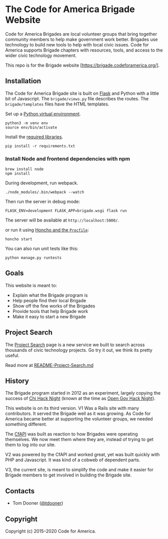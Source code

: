 
# The Code for America Brigade Website

Code for America Brigades are local volunteer groups that bring together community members to help make government work better. Brigades use technology to build new tools to help with local civic issues. Code for America supports Brigade chapters with resources, tools, and access to the wider civic technology movement.

This repo is for the Brigade website [https://brigade.codeforamerica.org/].

## Installation
The Code for America Brigade site is built on [Flask](http://flask.pocoo.org/) and Python with a little bit of Javascript. The `brigade/views.py` file describes the routes. The `brigade/templates` files have the HTML templates.

Set up a [Python virtual environment](https://github.com/codeforamerica/howto/blob/master/Python-Virtualenv.md).

```
python3 -m venv env
source env/bin/activate
```

Install the [required libraries](https://github.com/codeforamerica/howto/blob/master/Python-Virtualenv.md#install-packages).

```
pip install -r requirements.txt
```

### Install Node and frontend dependencies with npm

    brew install node
    npm install

During development, run webpack.

    ./node_modules/.bin/webpack --watch

Then run the server in debug mode:

    FLASK_ENV=development FLASK_APP=brigade.wsgi flask run

The server will be available at `http://localhost:5000/`.

or run it using [Honcho and the `Procfile`](https://github.com/codeforamerica/howto/blob/master/Procfile.md):

    honcho start

You can also run unit tests like this:

    python manage.py runtests

## Goals
This website is meant to:
* Explain what the Brigade program is
* Help people find their local Brigade
* Show off the fine works of the Brigades
* Provide tools that help Brigade work
* Make it easy to start a new Brigade

## Project Search
The [Project Search](http://www.codeforamerica.org/brigade/projects) page is a new service we built to search across thousands of civic technology projects. Go try it out, we think its pretty useful.

Read more at [README-Project-Search.md](README-Project-Search.md)

## History
The Brigade program started in 2012 as an experiment, largely copying the success of [Chi Hack Night](https://chihacknight.org/) (known at the time as [Open Gov Hack Night](https://web.archive.org/web/20150504114341/http://www.opengovhacknight.org/)).

This website is on its third version. V1 Was a Rails site with many contributors. It served the Brigade well as it was growing. As Code for America became better at supporting the volunteer groups, we needed something different.

The [CfAPI](http://github.com/codeforamerica/cfapi) was built as reaction to how Brigades were operating themselves. We now meet them where they are, instead of trying to get them to log into our site.

V2 was powered by the CfAPI and worked great, yet was built quickly with PHP and Javascript. It was kind of a cobweb of dependent parts.

V3, the current site, is meant to simplify the code and make it easier for Brigade members to get involved in building the Brigade site.


Contacts
--------
* Tom Dooner ([@tdooner](https://github.com/tdooner))

Copyright
---------
Copyright (c) 2015–2020 Code for America.